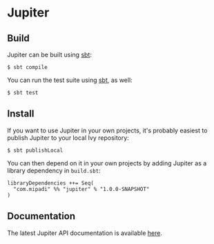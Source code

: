 # Jupiter

## Build

Jupiter can be built using [sbt]:

    $ sbt compile

You can run the test suite using [sbt], as well:

    $ sbt test

## Install

If you want to use Jupiter in your own projects, it's probably easiest to
publish Jupiter to your local Ivy repository:

    $ sbt publishLocal

You can then depend on it in your own projects by adding Jupiter as a library
dependency in `build.sbt`:

    libraryDependencies ++= Seq(
      "com.mipadi" %% "jupiter" % "1.0.0-SNAPSHOT"
    )

## Documentation

The latest Jupiter API documentation is available
[here](https://mdippery.github.io/jupiter/).

  [sbt]: http://www.scala-sbt.org/
